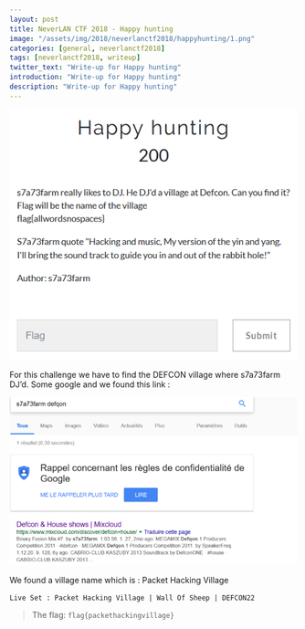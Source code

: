 ```yaml
---
layout: post
title: NeverLAN CTF 2018 - Happy hunting
image: "/assets/img/2018/neverlanctf2018/happyhunting/1.png"
categories: [general, neverlanctf2018]
tags: [neverlanctf2018, writeup]
twitter_text: "Write-up for Happy hunting"
introduction: "Write-up for Happy hunting"
description: "Write-up for Happy hunting"
---
```



![](/assets/img/2018/neverlanctf2018/happyhunting/1.png)

For this challenge we have to find the DEFCON village where s7a73farm DJ’d. Some google and we found this link :

![](/assets/img/2018/neverlanctf2018/happyhunting/2.png)

We found a village name which is : Packet Hacking Village

	Live Set : Packet Hacking Village | Wall Of Sheep | DEFCON22

> The flag: ```flag{packethackingvillage}```